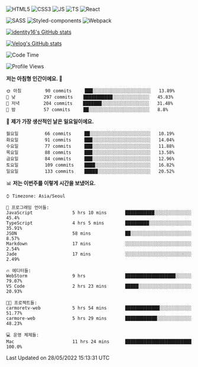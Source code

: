 ![HTML5](https://img.shields.io/badge/html5-E34F26?style=for-the-badge&logo=html5&logoColor=white)
![CSS3](https://img.shields.io/badge/css3-1572B6?style=for-the-badge&logo=css3&logoColor=white)
![JS](https://img.shields.io/badge/javascript-F7DF1E?style=for-the-badge&logo=javascript&logoColor=black)
![TS](https://img.shields.io/badge/typescript-3178C6?style=for-the-badge&logo=typescript&logoColor=white)
![React](https://img.shields.io/badge/react-61DAFB?style=for-the-badge&logo=javascript&logoColor=black)

![SASS](https://img.shields.io/badge/sass-CC6699?style=for-the-badge&logo=sass&logoColor=white)
![Styled-components](https://img.shields.io/badge/styled_components-DB7093?style=for-the-badge&logo=styled-components&logoColor=white)
![Webpack](https://img.shields.io/badge/webpack-8DD6F9?style=for-the-badge&logo=webpack&logoColor=black)

[![identity16's GitHub stats](https://github-readme-stats.vercel.app/api?username=identity16&theme=graywhite&show_icons=true)](https://github.com/anuraghazra/github-readme-stats)

[![Velog's GitHub stats](https://velog-readme-stats.vercel.app/api?name=identity16)](https://velog-readme-stats.vercel.app/api/redirect?name=identity16)

<!--START_SECTION:waka-->
![Code Time](http://img.shields.io/badge/Code%20Time-0%20secs-blue)

![Profile Views](http://img.shields.io/badge/Profile%20Views-5-blue)

**저는 아침형 인간이에요. 🐤** 

```text
🌞 아침         90 commits     ███░░░░░░░░░░░░░░░░░░░░░░   13.89% 
🌆 낮　         297 commits    ███████████░░░░░░░░░░░░░░   45.83% 
🌃 저녁         204 commits    ███████░░░░░░░░░░░░░░░░░░   31.48% 
🌙 밤　         57 commits     ██░░░░░░░░░░░░░░░░░░░░░░░   8.8%

```
📅 **제가 가장 생산적인 날은 일요일이에요.** 

```text
월요일          66 commits     ██░░░░░░░░░░░░░░░░░░░░░░░   10.19% 
화요일          91 commits     ███░░░░░░░░░░░░░░░░░░░░░░   14.04% 
수요일          77 commits     ███░░░░░░░░░░░░░░░░░░░░░░   11.88% 
목요일          88 commits     ███░░░░░░░░░░░░░░░░░░░░░░   13.58% 
금요일          84 commits     ███░░░░░░░░░░░░░░░░░░░░░░   12.96% 
토요일          109 commits    ████░░░░░░░░░░░░░░░░░░░░░   16.82% 
일요일          133 commits    █████░░░░░░░░░░░░░░░░░░░░   20.52%

```


📊 **저는 이번주를 이렇게 시간을 보냈어요.** 

```text
⌚︎ Timezone: Asia/Seoul

💬 프로그래밍 언어들: 
JavaScript               5 hrs 10 mins       ███████████░░░░░░░░░░░░░░   45.4% 
TypeScript               4 hrs 5 mins        █████████░░░░░░░░░░░░░░░░   35.91% 
JSON                     58 mins             ██░░░░░░░░░░░░░░░░░░░░░░░   8.57% 
Markdown                 17 mins             ░░░░░░░░░░░░░░░░░░░░░░░░░   2.54% 
Jade                     17 mins             ░░░░░░░░░░░░░░░░░░░░░░░░░   2.49%

🔥 에디터들: 
WebStorm                 9 hrs               ███████████████████░░░░░░   79.07% 
VS Code                  2 hrs 23 mins       █████░░░░░░░░░░░░░░░░░░░░   20.93%

🐱‍💻 프로젝트들: 
carmoretv-web            5 hrs 54 mins       █████████████░░░░░░░░░░░░   51.77% 
carmore-web              5 hrs 29 mins       ████████████░░░░░░░░░░░░░   48.23%

💻 운영 체제들: 
Mac                      11 hrs 24 mins      █████████████████████████   100.0%

```


 Last Updated on 28/05/2022 15:13:31 UTC
<!--END_SECTION:waka-->

